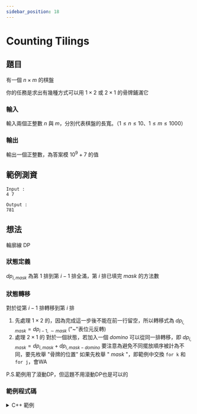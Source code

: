 ```yaml
---
sidebar_position: 18
---
```

Counting Tilings
===

題目
---
有一個 $n\times m$ 的棋盤

你的任務是求出有幾種方式可以用 $1\times 2$ 或 $2\times 1$ 的骨牌鋪滿它

### 輸入
輸入兩個正整數 $n$ 與 $m$，分別代表棋盤的長寬。（$1 \le n \le 10$、$1 \le m \le 1000$）

### 輸出
輸出一個正整數，為答案模 $10^9 + 7$ 的值

範例測資
---
```
Input : 
4 7

Output :
781
```


想法
---
輪廓線 DP

### 狀態定義
$dp_{i, mask}$ 為第 $1$ 排到第 $i - 1$ 排全滿，第 $i$ 排已填完 $mask$ 的方法數

### 狀態轉移
對於從第 $i-1$ 排轉移到第 $i$ 排
1. 先處理 $1\times 2$ 的，因為完成這一步後不能在前一行留空，所以轉移式為
   $dp_{i, mask} = dp_{i - 1, \sim mask}$  ("~"表位元反轉)
2. 處理 $2\times 1$ 的
   對於一個狀態，若加入一個 $domino$
   可以從同一排轉移，即
   $dp_{i, mask} = dp_{i, mask}+ dp_{i, mask-domino}$
   要注意為避免不同擺放順序被計為不同，要先枚舉 "骨牌的位置"
   如果先枚舉 " $mask$ "，即範例中交換 `for k` 和 `for j`，會WA

P.S.範例用了滾動DP，但這題不用滾動DP也是可以的

### 範例程式碼
<details>
<summary>C++ 範例</summary>

```cpp
#include<bits/stdc++.h>
#define int long long
#define IO ios_base::sync_with_stdio(0), cin.tie(0)
using namespace std;
const int mod = 1e9+7;

signed main(){
    IO;
    int n,m;
    cin >> n >> m;
    vector<int> dp(1 << n, 0);
    int mask = (1 << n) - 1;
    dp[mask] = 1;
    for(int i = 1; i <= m; i++) {
        for(int j = 0; j * 2 < mask; j++) {
            swap(dp[j] ,dp[mask ^ j]);
        }
        for(int k = 0; k < n - 1; k++) {
            int w = 3 << k;
            for(int j = 0; j <= mask; j++) {
                if((j & w) == w) {
                    dp[j] = (dp[j] + dp[j ^ w]) % mod;
                }
            }
        }
    }
    cout << dp[mask] << "\n";
}
```
</details>